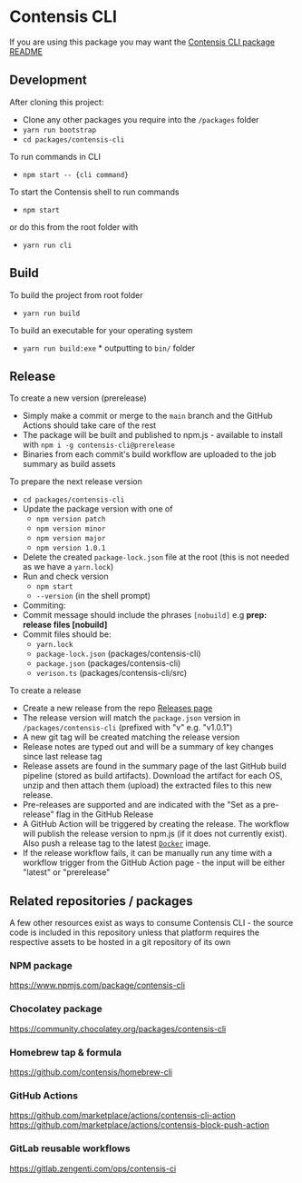 # Contensis CLI

If you are using this package you may want the [Contensis CLI package README](packages/contensis-cli/README.md)

## Development

After cloning this project:

- Clone any other packages you require into the `/packages` folder
- `yarn run bootstrap`
- `cd packages/contensis-cli`

To run commands in CLI

- `npm start -- {cli command}`

To start the Contensis shell to run commands

- `npm start`

or do this from the root folder with

- `yarn run cli`

## Build

To build the project from root folder

- `yarn run build`

To build an executable for your operating system

- `yarn run build:exe` \* outputting to `bin/` folder

## Release

To create a new version (prerelease)

- Simply make a commit or merge to the `main` branch and the GitHub Actions should take care of the rest
- The package will be built and published to npm.js - available to install with `npm i -g contensis-cli@prerelease`
- Binaries from each commit's build workflow are uploaded to the job summary as build assets

To prepare the next release version

- `cd packages/contensis-cli`
- Update the package version with one of
  - `npm version patch`
  - `npm version minor`
  - `npm version major`
  - `npm version 1.0.1`
- Delete the created `package-lock.json` file at the root (this is not needed as we have a `yarn.lock`)
- Run and check version
  - `npm start`
  - `--version` (in the shell prompt)
- Commiting:
- Commit message should include the phrases `[nobuild]` e.g **prep: release files [nobuild]**
- Commit files should be:
  - `yarn.lock`
  - `package-lock.json` (packages/contensis-cli)
  - `package.json` (packages/contensis-cli)
  - `verison.ts` (packages/contensis-cli/src)

To create a release

- Create a new release from the repo [Releases page](https://github.com/contensis/cli/releases/new)
- The release version will match the `package.json` version in `/packages/contensis-cli` (prefixed with "v" e.g. "v1.0.1")
- A new git tag will be created matching the release version
- Release notes are typed out and will be a summary of key changes since last release tag
- Release assets are found in the summary page of the last GitHub build pipeline (stored as build artifacts). Download the artifact for each OS, unzip and then attach them (upload) the extracted files to this new release.
- Pre-releases are supported and are indicated with the "Set as a pre-release" flag in the GitHub Release
- A GitHub Action will be triggered by creating the release. The workflow will publish the release version to npm.js (if it does not currently exist). Also push a release tag to the latest [`Docker`](https://github.com/contensis/cli/pkgs/container/cli%2Fmain%2Fapp) image.
- If the release workflow fails, it can be manually run any time with a workflow trigger from the GitHub Action page - the input will be either "latest" or "prerelease"

## Related repositories / packages

A few other resources exist as ways to consume Contensis CLI - the source code is included in this repository unless that platform requires the respective assets to be hosted in a git repository of its own

### NPM package

https://www.npmjs.com/package/contensis-cli

### Chocolatey package

https://community.chocolatey.org/packages/contensis-cli

### Homebrew tap & formula

https://github.com/contensis/homebrew-cli

### GitHub Actions

https://github.com/marketplace/actions/contensis-cli-action
https://github.com/marketplace/actions/contensis-block-push-action

### GitLab reusable workflows

https://gitlab.zengenti.com/ops/contensis-ci
